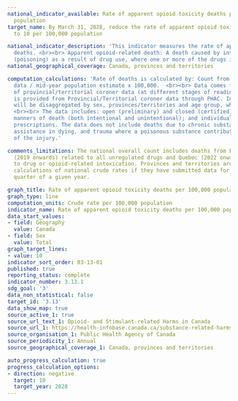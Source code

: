 ```yaml
---
national_indicator_available: Rate of apparent opioid toxicity deaths per 100,000
  population
target_name: By March 31, 2028, reduce the rate of apparent opioid toxicity deaths
  to 10 per 100,000 population

national_indicator_description: 'This indicator measures the rate of apparent opioid-related
  deaths. <br><br> Apparent opioid-related death: A death caused by intoxication/toxicity
  (poisoning) as a result of drug use, where one or more of the drugs is an opioid.'
national_geographical_coverage: Canada, provinces and territories

computation_calculations: 'Rate of deaths is calculated by: Count from provinces/territories
  data / mid-year population estimate x 100,000.  <br><br> Data comes from analysis
  of provincial/territorial coroner data (at different stages of readiness). Data
  is provided from Provincial/Territorial coroner data through PHAC. Indicator data
  will be disaggregated by sex, provinces/territories and age group, where possible.
  <br><br> The data includes: open (preliminary) and closed (certified) cases; non-natural
  manners of death (both intentional and unintentional); and individuals with or without
  prescriptions. The data does not include deaths due to chronic substance use, medical
  assistance in dying, and trauma where a poisonous substance contributed to the circumstances
  of the injury.'

comments_limitations: The national overall count includes deaths from British Columbia
  (2019 onwards) related to all unregulated drugs and Quebec (2022 onwards) related
  to drug or opioid-related intoxication. Provinces and territories are included in
  calculations of national crude rates if they have submitted data for at least one
  quarter of a given year. 

graph_title: Rate of apparent opioid toxicity deaths per 100,000 population
graph_type: line
computation_units: Crude rate per 100,000 population
indicator_name: Rate of apparent opioid toxicity deaths per 100,000 population
data_start_values:
- field: Geography
  value: Canada
- field: Sex
  value: Total
graph_target_lines:
- value: 10
indicator_sort_order: 03-13-01
published: true
reporting_status: complete
indicator_number: 3.13.1
sdg_goal: '3'
data_non_statistical: false
target_id: '3.13'
data_show_map: true
source_active_1: true
source_url_text_1: Opioid- and Stimulant-related Harms in Canada
source_url_1: https://health-infobase.canada.ca/substance-related-harms/opioids-stimulants/
source_organisation_1: Public Health Agency of Canada
source_periodicity_1: Annual
source_geographical_coverage_1: Canada, provinces and territories

auto_progress_calculation: true
progress_calculation_options:
- direction: negative
  target: 10
  target_year: 2028
---
```

